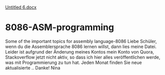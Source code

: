 
[Untitled 6.docx](https://github.com/Nina-Gessner-Baleno/8086-programming/files/6170565/Untitled.6.docx)
# 8086-ASM-programming
Some of the important topics for assembly language-8086 
Liebe Schüler, wenn du die Assemblersprache 8086 lernen willst, dann lies meine Datei. Leider ist aufgrund der Änderung meines Kontos mein Konto von Quora, Stackoverflow jetzt nicht aktiv, so dass ich hier alles veröffentlichen werde, was mit Programmierung zu tun hat. Jeden Monat finden Sie neue aktualisierte ..
Danke!
Nina
